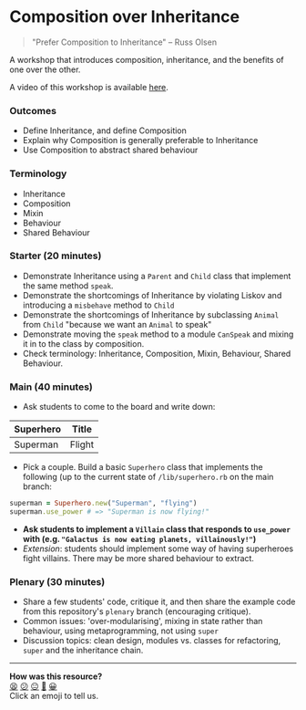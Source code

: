 # Composition over Inheritance

> "Prefer Composition to Inheritance"
> – Russ Olsen

A workshop that introduces composition, inheritance, and the benefits of one over the other.

A video of this workshop is available [here](https://www.youtube.com/watch?v=AR1Tdt68Jm4&index=6&list=PLc4BYny7PXeR5ZLHCY_oPU2I97aPtS8jm).

### Outcomes

- Define Inheritance, and define Composition
- Explain why Composition is generally preferable to Inheritance
- Use Composition to abstract shared behaviour

### Terminology

- Inheritance
- Composition
- Mixin
- Behaviour
- Shared Behaviour

### Starter (20 minutes)

- Demonstrate Inheritance using a `Parent` and `Child` class that implement the same method `speak`.
- Demonstrate the shortcomings of Inheritance by violating Liskov and introducing a `misbehave` method to `Child`
- Demonstrate the shortcomings of Inheritance by subclassing `Animal` from `Child` "because we want an `Animal` to speak"
- Demonstrate moving the `speak` method to a module `CanSpeak` and mixing it in to the class by composition.
- Check terminology: Inheritance, Composition, Mixin, Behaviour, Shared Behaviour.

### Main (40 minutes)

- Ask students to come to the board and write down:

| Superhero | Title |
|-----------|------|
| Superman  | Flight |

- Pick a couple. Build a basic `Superhero` class that implements the following (up to the current state of `/lib/superhero.rb` on the main branch:

```ruby
superman = Superhero.new("Superman", "flying")
superman.use_power # => "Superman is now flying!"
```

- **Ask students to implement a `Villain` class that responds to `use_power` with (e.g. `"Galactus is now eating planets, villainously!"`)**
- _Extension_: students should implement some way of having superheroes fight villains. There may be more shared behaviour to extract.

### Plenary (30 minutes)

- Share a few students' code, critique it, and then share the example code from this repository's `plenary` branch (encouraging critique).
- Common issues: 'over-modularising', mixing in state rather than behaviour, using metaprogramming, not using `super`
- Discussion topics: clean design, modules vs. classes for refactoring, `super` and the inheritance chain.

<!-- BEGIN GENERATED SECTION DO NOT EDIT -->

---

**How was this resource?**  
[😫](https://airtable.com/shrUJ3t7KLMqVRFKR?prefill_Repository=skills-workshops&prefill_File=week-2/oop_4/INSTRUCTIONS.md&prefill_Sentiment=😫) [😕](https://airtable.com/shrUJ3t7KLMqVRFKR?prefill_Repository=skills-workshops&prefill_File=week-2/oop_4/INSTRUCTIONS.md&prefill_Sentiment=😕) [😐](https://airtable.com/shrUJ3t7KLMqVRFKR?prefill_Repository=skills-workshops&prefill_File=week-2/oop_4/INSTRUCTIONS.md&prefill_Sentiment=😐) [🙂](https://airtable.com/shrUJ3t7KLMqVRFKR?prefill_Repository=skills-workshops&prefill_File=week-2/oop_4/INSTRUCTIONS.md&prefill_Sentiment=🙂) [😀](https://airtable.com/shrUJ3t7KLMqVRFKR?prefill_Repository=skills-workshops&prefill_File=week-2/oop_4/INSTRUCTIONS.md&prefill_Sentiment=😀)  
Click an emoji to tell us.

<!-- END GENERATED SECTION DO NOT EDIT -->
